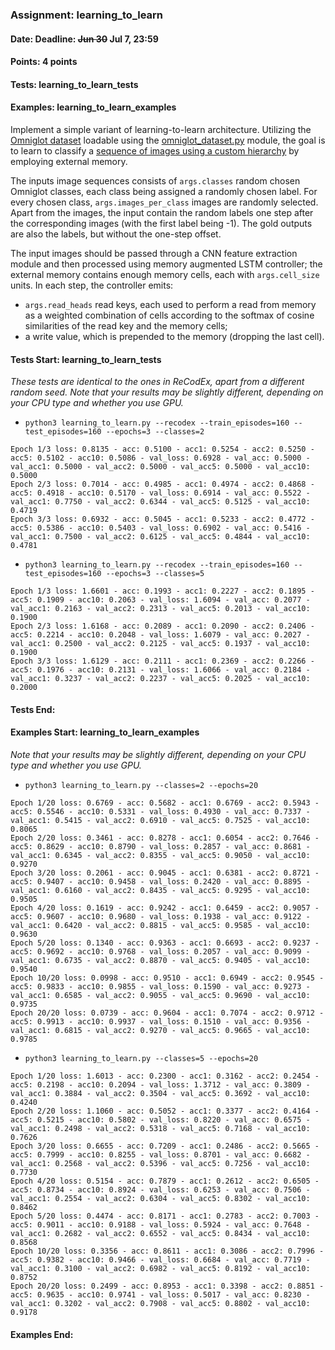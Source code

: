 ### Assignment: learning_to_learn
#### Date: Deadline: ~~Jun 30~~ Jul 7, 23:59
#### Points: 4 points
#### Tests: learning_to_learn_tests
#### Examples: learning_to_learn_examples

Implement a simple variant of learning-to-learn architecture. Utilizing
the [Omniglot dataset](https://ufal.mff.cuni.cz/~straka/courses/npfl114/2021/demos/omniglot_demo.html)
loadable using the [omniglot_dataset.py](https://github.com/ufal/npfl114/tree/past-2021/labs/14/omniglot_dataset.py)
module, the goal is to learn to classify a
[sequence of images using a custom hierarchy](https://ufal.mff.cuni.cz/~straka/courses/npfl114/2021/demos/learning_to_learn_demo.html)
by employing external memory.

The inputs image sequences consists of `args.classes` random chosen Omniglot
classes, each class being assigned a randomly chosen label. For every chosen
class, `args.images_per_class` images are randomly selected. Apart from the
images, the input contain the random labels one step after the corresponding
images (with the first label being -1). The gold outputs are also the labels,
but without the one-step offset.

The input images should be passed through a CNN feature extraction module
and then processed using memory augmented LSTM controller; the external memory
contains enough memory cells, each with `args.cell_size` units. In each step,
the controller emits:
- `args.read_heads` read keys, each used to perform a read from memory as
  a weighted combination of cells according to the softmax of cosine
  similarities of the read key and the memory cells;
- a write value, which is prepended to the memory (dropping the last cell).

#### Tests Start: learning_to_learn_tests
_These tests are identical to the ones in ReCodEx, apart from a different random seed.
Note that your results may be slightly different, depending on your CPU type and whether you use GPU._
- `python3 learning_to_learn.py --recodex --train_episodes=160 --test_episodes=160 --epochs=3 --classes=2`
```
Epoch 1/3 loss: 0.8135 - acc: 0.5100 - acc1: 0.5254 - acc2: 0.5250 - acc5: 0.5102 - acc10: 0.5086 - val_loss: 0.6928 - val_acc: 0.5000 - val_acc1: 0.5000 - val_acc2: 0.5000 - val_acc5: 0.5000 - val_acc10: 0.5000
Epoch 2/3 loss: 0.7014 - acc: 0.4985 - acc1: 0.4974 - acc2: 0.4868 - acc5: 0.4918 - acc10: 0.5170 - val_loss: 0.6914 - val_acc: 0.5522 - val_acc1: 0.7750 - val_acc2: 0.6344 - val_acc5: 0.5125 - val_acc10: 0.4719
Epoch 3/3 loss: 0.6932 - acc: 0.5045 - acc1: 0.5233 - acc2: 0.4772 - acc5: 0.5386 - acc10: 0.5403 - val_loss: 0.6902 - val_acc: 0.5416 - val_acc1: 0.7500 - val_acc2: 0.6125 - val_acc5: 0.4844 - val_acc10: 0.4781
```
- `python3 learning_to_learn.py --recodex --train_episodes=160 --test_episodes=160 --epochs=3 --classes=5`
```
Epoch 1/3 loss: 1.6601 - acc: 0.1993 - acc1: 0.2227 - acc2: 0.1895 - acc5: 0.1909 - acc10: 0.2063 - val_loss: 1.6094 - val_acc: 0.2077 - val_acc1: 0.2163 - val_acc2: 0.2313 - val_acc5: 0.2013 - val_acc10: 0.1900
Epoch 2/3 loss: 1.6168 - acc: 0.2089 - acc1: 0.2090 - acc2: 0.2406 - acc5: 0.2214 - acc10: 0.2048 - val_loss: 1.6079 - val_acc: 0.2027 - val_acc1: 0.2500 - val_acc2: 0.2125 - val_acc5: 0.1937 - val_acc10: 0.1900
Epoch 3/3 loss: 1.6129 - acc: 0.2111 - acc1: 0.2369 - acc2: 0.2266 - acc5: 0.1976 - acc10: 0.2131 - val_loss: 1.6066 - val_acc: 0.2184 - val_acc1: 0.3237 - val_acc2: 0.2237 - val_acc5: 0.2025 - val_acc10: 0.2000
```
#### Tests End:

#### Examples Start: learning_to_learn_examples
_Note that your results may be slightly different, depending on your CPU type and whether you use GPU._
- `python3 learning_to_learn.py --classes=2 --epochs=20`
```
Epoch 1/20 loss: 0.6769 - acc: 0.5682 - acc1: 0.6769 - acc2: 0.5943 - acc5: 0.5546 - acc10: 0.5331 - val_loss: 0.4930 - val_acc: 0.7337 - val_acc1: 0.5415 - val_acc2: 0.6910 - val_acc5: 0.7525 - val_acc10: 0.8065
Epoch 2/20 loss: 0.3461 - acc: 0.8278 - acc1: 0.6054 - acc2: 0.7646 - acc5: 0.8629 - acc10: 0.8790 - val_loss: 0.2857 - val_acc: 0.8681 - val_acc1: 0.6345 - val_acc2: 0.8355 - val_acc5: 0.9050 - val_acc10: 0.9270
Epoch 3/20 loss: 0.2061 - acc: 0.9045 - acc1: 0.6381 - acc2: 0.8721 - acc5: 0.9407 - acc10: 0.9458 - val_loss: 0.2420 - val_acc: 0.8895 - val_acc1: 0.6160 - val_acc2: 0.8435 - val_acc5: 0.9295 - val_acc10: 0.9505
Epoch 4/20 loss: 0.1619 - acc: 0.9242 - acc1: 0.6459 - acc2: 0.9057 - acc5: 0.9607 - acc10: 0.9680 - val_loss: 0.1938 - val_acc: 0.9122 - val_acc1: 0.6420 - val_acc2: 0.8815 - val_acc5: 0.9585 - val_acc10: 0.9630
Epoch 5/20 loss: 0.1340 - acc: 0.9363 - acc1: 0.6693 - acc2: 0.9237 - acc5: 0.9692 - acc10: 0.9768 - val_loss: 0.2057 - val_acc: 0.9099 - val_acc1: 0.6735 - val_acc2: 0.8870 - val_acc5: 0.9405 - val_acc10: 0.9540
Epoch 10/20 loss: 0.0998 - acc: 0.9510 - acc1: 0.6949 - acc2: 0.9545 - acc5: 0.9833 - acc10: 0.9855 - val_loss: 0.1590 - val_acc: 0.9273 - val_acc1: 0.6585 - val_acc2: 0.9055 - val_acc5: 0.9690 - val_acc10: 0.9735
Epoch 20/20 loss: 0.0739 - acc: 0.9604 - acc1: 0.7074 - acc2: 0.9712 - acc5: 0.9913 - acc10: 0.9937 - val_loss: 0.1510 - val_acc: 0.9356 - val_acc1: 0.6815 - val_acc2: 0.9270 - val_acc5: 0.9665 - val_acc10: 0.9785
```
- `python3 learning_to_learn.py --classes=5 --epochs=20`
```
Epoch 1/20 loss: 1.6013 - acc: 0.2300 - acc1: 0.3162 - acc2: 0.2454 - acc5: 0.2198 - acc10: 0.2094 - val_loss: 1.3712 - val_acc: 0.3809 - val_acc1: 0.3884 - val_acc2: 0.3504 - val_acc5: 0.3692 - val_acc10: 0.4240
Epoch 2/20 loss: 1.1060 - acc: 0.5052 - acc1: 0.3377 - acc2: 0.4164 - acc5: 0.5215 - acc10: 0.5802 - val_loss: 0.8220 - val_acc: 0.6575 - val_acc1: 0.2498 - val_acc2: 0.5318 - val_acc5: 0.7168 - val_acc10: 0.7626
Epoch 3/20 loss: 0.6655 - acc: 0.7209 - acc1: 0.2486 - acc2: 0.5665 - acc5: 0.7999 - acc10: 0.8255 - val_loss: 0.8701 - val_acc: 0.6682 - val_acc1: 0.2568 - val_acc2: 0.5396 - val_acc5: 0.7256 - val_acc10: 0.7730
Epoch 4/20 loss: 0.5154 - acc: 0.7879 - acc1: 0.2612 - acc2: 0.6505 - acc5: 0.8734 - acc10: 0.8924 - val_loss: 0.6253 - val_acc: 0.7506 - val_acc1: 0.2554 - val_acc2: 0.6304 - val_acc5: 0.8302 - val_acc10: 0.8462
Epoch 5/20 loss: 0.4474 - acc: 0.8171 - acc1: 0.2783 - acc2: 0.7003 - acc5: 0.9011 - acc10: 0.9188 - val_loss: 0.5924 - val_acc: 0.7648 - val_acc1: 0.2682 - val_acc2: 0.6552 - val_acc5: 0.8434 - val_acc10: 0.8568
Epoch 10/20 loss: 0.3356 - acc: 0.8611 - acc1: 0.3086 - acc2: 0.7996 - acc5: 0.9382 - acc10: 0.9466 - val_loss: 0.6684 - val_acc: 0.7719 - val_acc1: 0.3100 - val_acc2: 0.6982 - val_acc5: 0.8192 - val_acc10: 0.8752
Epoch 20/20 loss: 0.2499 - acc: 0.8953 - acc1: 0.3398 - acc2: 0.8851 - acc5: 0.9635 - acc10: 0.9741 - val_loss: 0.5017 - val_acc: 0.8230 - val_acc1: 0.3202 - val_acc2: 0.7908 - val_acc5: 0.8802 - val_acc10: 0.9178
```
#### Examples End:
